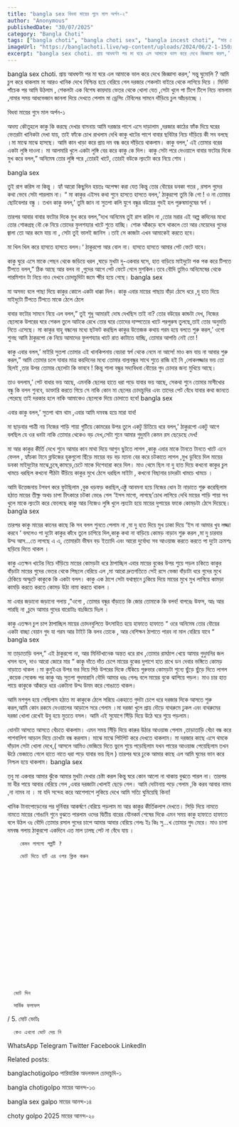 ```yaml
---
title: "bangla sex বিধবা মায়ের গুদে মাল অর্পন-২"
author: "Anonymous"
publishedDate: "30/07/2025"
category: "Bangla Choti"
tags: ["bangla choti", "bangla choti sex", "bangla incest choti", "মার চোদনসুখ", "মার চোদাচুদি", "মার পরকীয়া"]
imageUrl: "https://banglachoti.live/wp-content/uploads/2024/06/2-1-150x150.jpg"
excerpt: "bangla sex choti. প্রায় আধঘণ্টা পর মা ঘরে এল আমাকে ভাল করে দেখে জিজ্ঞাসা করল,’ সন্তু ঘুমোলি ? আমি চুপ করে থাকলাম মা আরও খানিক দেখে নিশ্চিন্ত হয়ে বেরিয়ে গেল দরজার শেকলটা বাইরে থেকে লাগিয়ে দিয়ে । ম..."
---
```


bangla sex choti. প্রায় আধঘণ্টা পর মা ঘরে এল আমাকে ভাল করে দেখে জিজ্ঞাসা করল,’ সন্তু ঘুমোলি ? আমি চুপ করে থাকলাম মা আরও খানিক দেখে নিশ্চিন্ত হয়ে বেরিয়ে গেল দরজার শেকলটা বাইরে থেকে লাগিয়ে দিয়ে । মিনিট পাঁচেক পর আমি উঠলাম , শেকলটা এক বিশেষ কায়দায় ভেতর থেকে খোলা যেত ,সেটা খুলে পা টিপে টিপে নিচে নামলাম ,নামার সময় আধভেজান জানলা দিয়ে দেখতে পেলাম মা ড্রেসিং টেবিলের সামনে দাঁড়িয়ে চুল আঁচড়াচ্ছে । 


বিধবা মায়ের গুদে মাল অর্পন-১


অদম্য কৌতূহলে কাকু কি করছে দেখার বাসনায় আমি দরজার পাশে এসে দাড়ালাম ,দরজার কাঠের ফাঁক দিয়ে ঘরের ভেতরটা খানিকটা দেখা যায়, তাই ফাঁকে চোখ রাখলাম দেখি কাকু খাটের পাশে বাবার ছবিটার নিচে দাঁড়িয়ে কী সব বলছে ।মা মাঝে মাঝে হাসছে। আমি কান খাড়া করে প্রায় দম বন্ধ করে দাঁড়িয়ে থাকলাম। কাকু বলল,’ এই তোমার বরের একটা লুঙ্গি দাওনা। মা আলমারি খুলে একটা লুঙ্গি বের করে কাকু কে দিল। কাকু সেটা পরে দেওয়ালে বাবার ফটোর দিকে মুখ করে বলল,” অনিমেষ তোর লুঙ্গি পরে ,তোরই খাটে, তোরই বউকে ল্যংটো করে নিয়ে শোব ।


bangla sex


 তুই রাগ করিস না কিন্তু । হ্যাঁ আরো কিছুদিন হয়তঃ অপেক্ষা করা যেত কিন্তু তোর বৌয়ের ডবকা গতর , রসাল গুদের কথা ভেবে সেটা পারলাম না। “ মা কাকুর এইসব কথা শুনে হাসতে হাসতে বলল,’ ঠাকুরপো তুমি কি গো ! ও না তোমার ছোটবেলার বন্ধু । তখন কাকু বলল,’ তুমি জান না সুতপা কলি যুগে বন্ধুর বউয়ের গুদই হল পুরুষমানুষের স্বর্গ ।


 তারপর আবার বাবার ফটোর দিকে মুখ করে বলল,”দ্যখ অনিমেষ তুই রাগ করিস না ,তোর মরার এই অল্প কদিনের মধ্যে তোর শোকগ্রস্থ বৌ কে নিয়ে তোদের ফুলশয্যার খাটে শুতে যাচ্ছি। শোক আঁকড়ে বসে থাকলে তো আর মেয়েদের গুদের জ্বালা তো আর কমে যায় না , সেটা তুই ভালই জানিস ।তাই সে কাজটা এখন আমাকেই করতে হবে।






মা খিল খিল করে হাসতে হাসতে বলল।‘ ঠাকুরপো আর বোল না। হাসতে হাসতে আমার পেট ফেটে যাবে।












কাকু ঘুরে এসে মাকে পেছন থেকে জড়িয়ে ধরল ,ঘাড়ে মুখটা দু-একবার ঘসে, হাত বাড়িয়ে মাইদুটো পক পক করে টিপতে টিপতে বলল,” ঠিক আছে আর বলব না ,গুদের আগে পেট ফেটে গেলে মুশকিল।তবে বৌদি তুমিও অনিমেষের থেকে পারমিশান টা নিয়ে নাও দেখবে চোদাচুদিটা জমে ক্ষীর হয়ে গেছে। bangla sex


মা অসভ্য বলে পাছা দিয়ে কাকুর কোলে একটা ধাক্কা দিল। কাকু এবার মায়ের পাছায় বাঁড়া ঠেসে ধরে ,দু হাত দিয়ে মাইদুটো টিপতে টিপতে মাকে ঠেলে ঠেলে


বাবার ফটোর সামনে নিয়ে এল বলল,” তুই শুধু আমারই দোষ দেখছিস তাই না? তোর বউয়ের কান্ডটা দেখ, নিজের ছেলেকে উপরের ঘরে শেকল তুলে আটকে রেখে তোর ঘরে তোদের দাম্পত্যের খাটে পরপুরুষ তুলছে,তাই তোর অনুমতি নিতে এসেছে। মা কাকুর বাহু বন্ধনের মধ্যে ছটফট করছিল কাকুর উত্তেজক কথায় গরম হয়ে বলতে শুরু করল,’ ওগো শুনছ আমি ঠাকুরপো কে নিয়ে আমাদের ফুলশয্যার খাটে রাত কাটাতে যাচ্ছি, তোমার আপত্তি নেই তো !




কাকু এবার বলল,’ মাইরি সুতপা তোমার এই খানকিপনায় বেচারা স্বর্গ থেকে নেমে না আসে! মাও কম যায় না আবার শুরু করল,” আমি তোমার চলে যাবার মাত্র কয়দিনের মধ্যে তোমার বাল্যবন্ধুর সাথে শুতে রাজি হই নি ,লোকলজ্জার ভয় তো ছিলই ,তার উপর তোমার ছেলেটা কি ভাববে ! কিন্তু শালা বন্ধুর সদ্যবিধবা বৌয়ের গুদ চোদার জন্য মুখিয়ে আছে।


 তাও বললাম,’ পেট বাধার ভয় আছে, এমনকি ছেলের হাতে ধরা পড়ে যাবার ভয় আছে, সেকথা শুনে তোমার মাগীখোর বন্ধু কি বলল শুনবে, ডাক্তারি করতে গিয়ে সে নাকি কোন মা ছেলের চোদাচুদির এবং তাদের পেট বেঁধে যাবার কথা জানতে পেরেছে তাই দরকার হলে নাকি আমাকেও ছেলেকে দিয়ে চোদাতে হবে! bangla sex


এবার কাকু বলল,’ সুতপা থাম থাম ,এবার আমি দমবন্ধ হয়ে মারা যাব!


মা ছাড়বার পাত্রী নয় নিজের শাড়ি শায়া গুটিয়ে কোমরের উপর তুলে একটু চিতিয়ে ধরে বলল,’ ঠাকুরপো একটু আগে বলছিল যে ওর ধনটা নাকি তোমার থেকেও বড় দেখ,সেটা শুনে আমার গুদুমনি কেমন রস ছেড়েছে দেখ!






মা আর কাকুর কীর্তি দেখে শুনে আমার কান মাথা দিয়ে আগুন ছুটতে লাগল ,কাকু এবার মাকে টানতে টানতে খাটে এনে ফেলল , হ্যাঁচকা টানে ব্লাউজের হুকগুলো ছিঁড়ে মায়ের বড় বড় ম্যানা বের করে চটকাতে লাগল ,মুখ ডুবিয়ে দিল মায়ের ডবকা মাইদুটোর মাঝে,চুষে,কামড়ে,চেটে মাকে দিশেহারা করে দিল। মাও থেমে ছিল না দু হাত দিয়ে কখনো কাকুর চুল খামচে ধরছিল কখনো পীঠটা উঁচিয়ে কাকুর মুখে ঠেসে ধরছিল মাইটা , কখনো বিছানার চাদরটা খামচে খামচে । 


আমি উত্তেজনায় টগবগ করে ফুটছিলাম ,বুক ধড়ফড় করছিল,এক্টু আনমনা হয়ে নিজের ধোন টা নাড়াতে শুরু করেছিলাম হঠাত মায়ের তীক্ষ্ণ অথচ চাপা চীৎকারে চটকা ভেঙে গেল ‘ইসস মাগো, লাগছে’চোখ লাগিয়ে দেখি মায়ের শাড়ি শায়া সব খুলে মাকে ল্যংটো করে ফেলেছে কাকু আর নিজেও লুঙ্গি খুলে ল্যংটো হয়ে মায়ের দুপায়ের ফাকে কোমড়টা ঠেসে দিয়েছে। bangla sex


তারপর কাকু মায়ের কানের কাছে কি সব বলল শুনতে পেলাম না ,মা দু হাত দিয়ে মুখ ঢাকা দিয়ে ‘ইস না আমার খুব লজ্জা করবে ‘ বললেও পা দুটো কাকুর কাঁধে তুলে চাপিয়ে দিল,কাকু কথা না বাড়িয়ে কোমড় নাড়ান শুরু করল ,মা দু চারবার উম্ম আস…তে লাগছে এ এ, তোমারটা ভীষন বড় ইত্যাদি এবং আরো দুর্বোধ্য সব আওয়াজ করতে করতে পা দুটো ক্রমশঃ ছড়িয়ে দিতে থাকল । 


কাকু এতক্ষন খাটের নিচে দাঁড়িয়ে মায়ের কোমড়টা ধরে ঠাপাচ্ছিল এবার মায়ের বুকের উপর শুয়ে পড়ল চকিতে কাকুর বাঁড়াটা মায়ের গুদের ভেতর থেকে পিছলে বেরিয়ে এল ,মা আরো দ্রুতগতিতে সেই রসে ভেজা বাঁড়াটা ধরে গুদের মুখে ঠেকিয়ে অস্ফুটে কাকুকে কি একটা বলল। কাকু এক ঠাপে সেটা যথাস্থানে ঢুকিয়ে দিয়ে মায়ের মুখে মুখ লাগিয়ে কামড়া কামড়ি করতে করতে কোমড় উঠা নামা করতে থাকল ।


মা এবার জড়ানো জড়ানো গলায় ,”ওগো , তোমার বন্ধুর বাঁড়াতে কি জোর তোমাকে কি বলব! বাপরেঃ উফস, আঃ আর পারছি না ,চুদে আমার গুদের বারোটাঃ বাঃজিয়ে দিঃল ।


কাকু এতক্ষন চুপ চাপ ঠাপাচ্ছিল মায়ের চোদনবুলিতে উৎসাহিত হয়ে হাফাতে হাফাতে “ ওরে অনিমেষ তোর বৌয়ের একটা বাচ্ছা বেয়ান গুদ যা গরম আর টাইট কি বলব তোকে , আর বেশিক্ষন ঠাপাতে পারব না মাল বেরিয়ে যাবে “ bangla sex


মা তাড়াতাড়ি বলল,” এই ঠাকুরপো না, আর মিনিটখানেক অন্তত ধরে রাখ ,তোমার রামঠাপ খেয়ে আমার গুদুমনির জল খসল বলে, দাও আরো জোরে মার “ কাকু দাঁতে দাঁত চেপে মায়ের বুকের দুপাশে হাত রাখে ডন দেবার ভঙ্গিতে কোমড় নাড়াতে থাকল ।মা কুনুইএর উপর ভর দিয়ে পিঠ উপরের দিকে বেঁকিয়ে গুরুভার কোমড়টা শুন্যে ছুঁড়ে ছুঁড়ে দিতে লাগল ,কয়েক সেকেন্ড পর কাকু আঃ সুতপা গুদমারানি বৌদি আমার ধরঃ গেলঃ বলে মায়ের বুকে ঝাপিয়ে পড়ল। মাও চার হাত পায়ে কাকুকে আঁকড়ে ধরে একটানা উম্ম উমম করে গোঙাতে থাকল। 


আমি মশগুল হয়ে গেছিলাম হঠাত মা কাকুকে ঠেলে সরিয়ে একহাতে গুদটা চেপে ধরে দরজার দিকে আসতে শুরু করল,আমি কোন রকমে দেওয়ালের আড়ালে সরে গেলাম ।মা দরজা খুলে প্রায় দৌড়ে বাথরুমে ঢুকল এবং বাথরুমের দরজা খোলা রেখেই উবু হয়ে মুততে বসল। আমি এই সুযোগে সিঁড়ি দিয়ে উঠে ঘরে শুয়ে পড়লাম।




ধোনটা আসতে আসতে খেঁচতে থাকলাম। এমন সময় সিঁড়ি দিয়ে কারুর উঠার আওয়াজ পেলাম ,তাড়াতাড়ি খেঁচা বন্ধ করে পাশবালিশ আড়াল দিয়ে চোখটা বন্ধ করলাম। মাঝে মাঝে পিটপিট করে দেখতে থাকলাম। মা দরজার কাছে এসে থমকে দাঁড়াল সেটা খোলা দেখে,( আসলে আমিও ভেজিয়ে দিতে ভুলে শুয়ে পড়েছিলাম যখন পায়ের আওয়াজ পেয়েছিলাম তখন ঊঠে ভেজাতে গেলে হাতে নাতে ধরা পড়ে যাবার ভয় ছিল ) তারপর ঘরে ঢুকে আমার কাছে এল আমি ঘুমের ভান করে নিশ্চল হয়ে থাকলাম। bangla sex


তবু মা একবার আমার ঝুঁকে আমার মুখটা দেখার চেষ্টা করল কিন্তু ঘরে কোন আলো না থাকায় বুঝতে পারল না। তারপর মা ধীর পায়ে আবার বেরিয়ে গেল ,এবার দরজাটা খোলাই ছেড়ে গেল। আমি দোটানায় পড়ে গেলাম ,কি করব আবার নামব ,না নামব না । মা যদি সন্দেহ করে আশেপাশে লুকিয়ে দেখে আমি সত্যি ঘুমিয়েছি কিনা! 


খানিক টানাপোড়েনের পর দুর্নিবার আকর্ষণে বেরিয়ে পড়লাম মা আর কাকুর কীর্তিকলাপ দেখতে। সিড়ি দিয়ে নামতে নামতে মায়ের গোঙানি শুনে বুঝতে পারলাম ওদের দ্বিতীয় বারের যৌনকর্ম শেষের দিকে এমন সময় কাকু হাফাতে হাফাতে বলে উঠল ওঃ বৌদি তোমার রসাল গুদের চাপে আমার আবার বেরিয়ে গেলঃ ইঃ কিঃ সু…খ তোমার গুদ মেরে। মাও চাপা দমবন্ধ গলায় ঠাকুরপো একদিনে এত মাল ঢালছ পেট না বেঁধে যায় ।


 
 
 
        কেমন লাগলো গল্পটি ?      
 
        ভোট দিতে হার্ট এর ওপর ক্লিক করুন      
 
 
 
 
 
 
 
 
 
 
 
 
 
 
 
 
 
 
 
 
 
      ভোট দিন    
 
      সার্বিক ফলাফল 
 / 5. মোট ভোটঃ 
 
 
      কেও এখনো ভোট দেয় নি    
 
 
 
 
WhatsApp
Telegram
Twitter
Facebook
LinkedIn




Related posts:






banglachotigolpo পারিবারিক অদলবদল চোদাচুদি-১




bangla chotigolpo মায়ের আনন্দ-১৩




bangla sex galpo মায়ের আনন্দ-১৪




choty golpo 2025 মায়ের আনন্দ-২০
